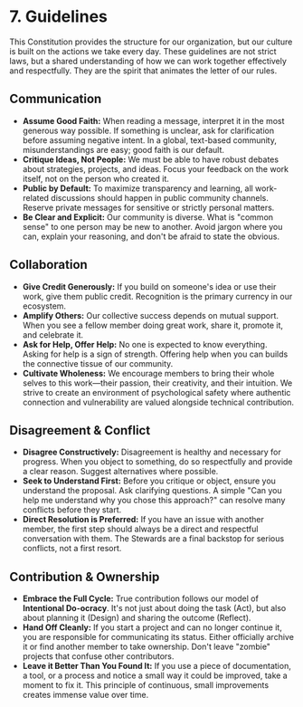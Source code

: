# 7. Guidelines

This Constitution provides the structure for our organization, but our culture is built on the actions we take every day. These guidelines are not strict laws, but a shared understanding of how we can work together effectively and respectfully. They are the spirit that animates the letter of our rules.

## Communication

* **Assume Good Faith:** When reading a message, interpret it in the most generous way possible. If something is unclear, ask for clarification before assuming negative intent. In a global, text-based community, misunderstandings are easy; good faith is our default.
* **Critique Ideas, Not People:** We must be able to have robust debates about strategies, projects, and ideas. Focus your feedback on the work itself, not on the person who created it.
* **Public by Default:** To maximize transparency and learning, all work-related discussions should happen in public community channels. Reserve private messages for sensitive or strictly personal matters.
* **Be Clear and Explicit:** Our community is diverse. What is "common sense" to one person may be new to another. Avoid jargon where you can, explain your reasoning, and don't be afraid to state the obvious.

## Collaboration

* **Give Credit Generously:** If you build on someone's idea or use their work, give them public credit. Recognition is the primary currency in our ecosystem.
* **Amplify Others:** Our collective success depends on mutual support. When you see a fellow member doing great work, share it, promote it, and celebrate it.
* **Ask for Help, Offer Help:** No one is expected to know everything. Asking for help is a sign of strength. Offering help when you can builds the connective tissue of our community.
* **Cultivate Wholeness:** We encourage members to bring their whole selves to this work—their passion, their creativity, and their intuition. We strive to create an environment of psychological safety where authentic connection and vulnerability are valued alongside technical contribution.

## Disagreement & Conflict

* **Disagree Constructively:** Disagreement is healthy and necessary for progress. When you object to something, do so respectfully and provide a clear reason. Suggest alternatives where possible.
* **Seek to Understand First:** Before you critique or object, ensure you understand the proposal. Ask clarifying questions. A simple "Can you help me understand why you chose this approach?" can resolve many conflicts before they start.
* **Direct Resolution is Preferred:** If you have an issue with another member, the first step should always be a direct and respectful conversation with them. The Stewards are a final backstop for serious conflicts, not a first resort.

## Contribution & Ownership

* **Embrace the Full Cycle:** True contribution follows our model of **Intentional Do-ocracy**. It's not just about doing the task (Act), but also about planning it (Design) and sharing the outcome (Reflect).
* **Hand Off Cleanly:** If you start a project and can no longer continue it, you are responsible for communicating its status. Either officially archive it or find another member to take ownership. Don't leave "zombie" projects that confuse other contributors.
* **Leave it Better Than You Found It:** If you use a piece of documentation, a tool, or a process and notice a small way it could be improved, take a moment to fix it. This principle of continuous, small improvements creates immense value over time.
